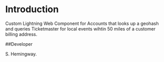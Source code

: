 # Introduction

Custom Lightning Web Component for Accounts that looks up a geohash and queries Ticketmaster for local events wihtin 50 miles of a customer billing address. 

##Developer

S. Hemingway.